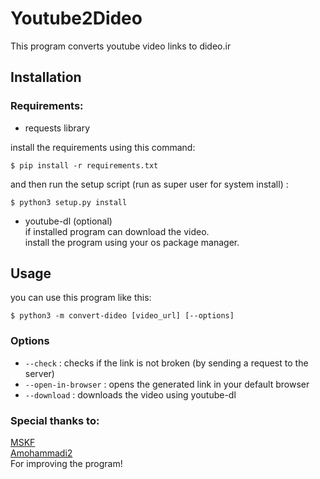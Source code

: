# Youtube2Dideo

This program converts youtube video links to dideo.ir  

## Installation  

### Requirements:

* requests library  

install the requirements using this command:  

```batch
$ pip install -r requirements.txt
```

and then run the setup script (run as super user for system install) :

```batch
$ python3 setup.py install 
```

* youtube-dl (optional)   
if installed program can download the video.   
install the program using your os package manager.   

## Usage

you can use this program like this:

```batch
$ python3 -m convert-dideo [video_url] [--options]
```

### Options

* `--check` : checks if the link is not broken (by sending a request to the server)
* `--open-in-browser` : opens the generated link in your default browser
* `--download` : downloads the video using youtube-dl

### Special thanks to:
[MSKF](https://github.com/mskf1383)  
[Amohammadi2](https://github.com/Amohammadi2)  
For improving the program!  
